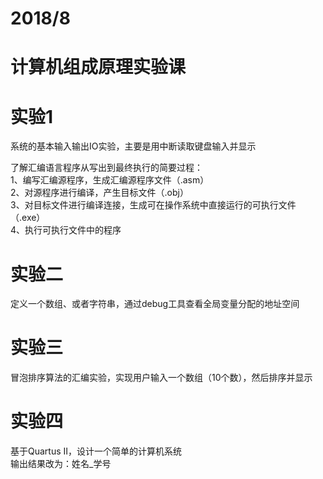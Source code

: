 # 2018/8
# 计算机组成原理实验课
# 实验1 
系统的基本输入输出IO实验，主要是用中断读取键盘输入并显示  
  
了解汇编语言程序从写出到最终执行的简要过程：  
    1、编写汇编源程序，生成汇编源程序文件（.asm）  
    2、对源程序进行编译，产生目标文件（.obj）  
    3、对目标文件进行编译连接，生成可在操作系统中直接运行的可执行文件（.exe）  
    4、执行可执行文件中的程序

# 实验二
定义一个数组、或者字符串，通过debug工具查看全局变量分配的地址空间    
  
# 实验三
冒泡排序算法的汇编实验，实现用户输入一个数组（10个数），然后排序并显示  
  
# 实验四
基于Quartus II，设计一个简单的计算机系统  
输出结果改为：姓名_学号  
